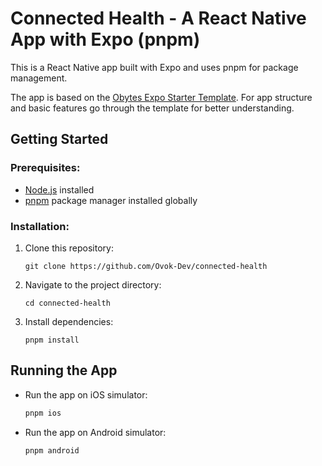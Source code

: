 
# Connected Health - A React Native App with Expo (pnpm)

This is a React Native app built with Expo and uses pnpm for package management.

The app is based on the [Obytes Expo Starter Template](https://starter.obytes.com/getting-started/create-new-app/). For app structure and basic features go through the template for better understanding.

## Getting Started

### Prerequisites:
- [Node.js](https://nodejs.org/en/learn/getting-started/how-to-install-nodejs) installed
- [pnpm](https://pnpm.io/) package manager installed globally

### Installation:
1. Clone this repository:
    ```
    git clone https://github.com/Ovok-Dev/connected-health
    ```

2. Navigate to the project directory:
    ```
    cd connected-health
    ```

3. Install dependencies:
    ```
    pnpm install
    ```

## Running the App

- Run the app on iOS simulator:
    ```bash
    pnpm ios
    ```

- Run the app on Android simulator:
    ```bash
    pnpm android
    ```
